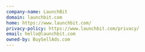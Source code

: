 ```yaml
---
company-name: LaunchBit
domain: launchbit.com
home: https://www.launchbit.com/
privacy-policy: https://www.launchbit.com/privacy/
email: hello@launchbit.com
owned-by: BuySellAds.com
---
```




